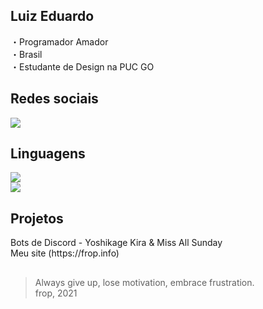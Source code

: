 ## Luiz Eduardo

<p>・Programador Amador<br>
・Brasil<br>
・Estudante de Design na PUC GO</p>

##
## Redes sociais
[![](https://img.shields.io/badge/Instagram-E4405F?style=for-the-badge&logo=instagram&logoColor=white)](https://www.instagram.com/eusoufrop/)  
##
## Linguagens
![](https://img.shields.io/badge/JavaScript-F7DF1E?style=for-the-badge&logo=javascript&logoColor=black)    
![](https://img.shields.io/badge/C%2B%2B-00599C?style=for-the-badge&logo=c%2B%2B&logoColor=black)   
##
## Projetos
<p>Bots de Discord - Yoshikage Kira & Miss All Sunday<br>
Meu site (https://frop.info)</p>

## 

> Always give up, lose motivation, embrace frustration.  
> frop, 2021
